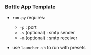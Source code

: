 ### Bottle App Template

- `run.py` requires:
  - `-p` : port
  - `-s` (optional) : smtp sender
  - `-m` (optional) : smtp receiver
  
- use `launcher.sh` to run with presets
